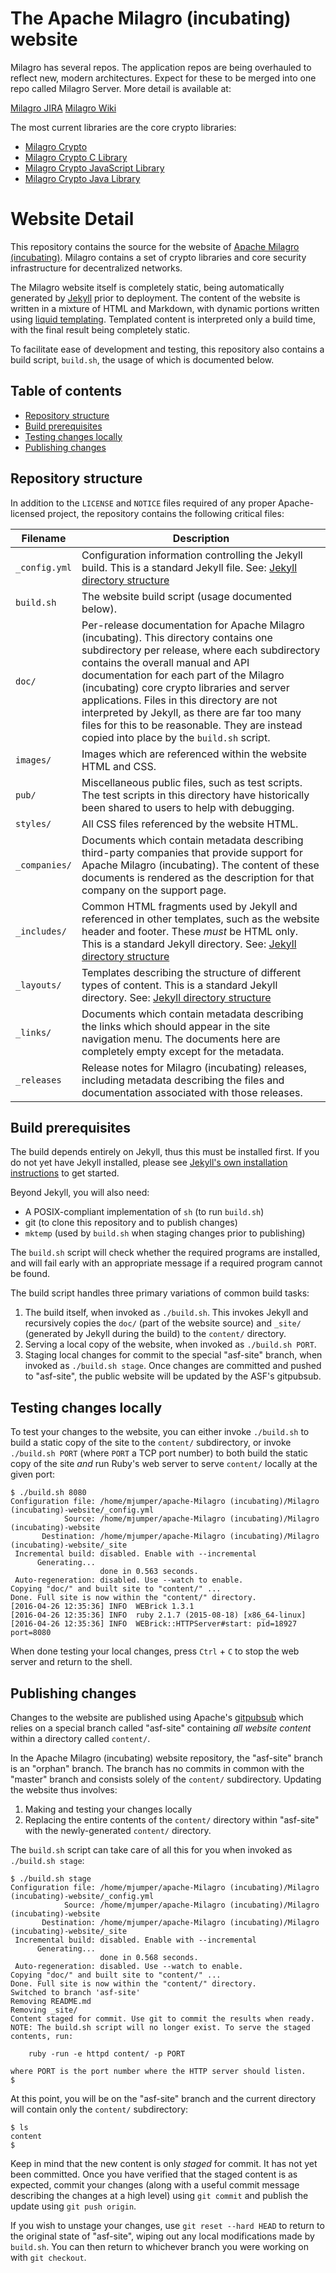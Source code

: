 The Apache Milagro (incubating) website
============================

Milagro has several repos. The application repos are being overhauled to reflect new, modern architectures. Expect for these to be merged into one repo called Milagro Server. More detail is available at:

[Milagro JIRA](https://issues.apache.org/jira/projects/MILAGRO/issues/MILAGRO-18?filter=allopenissues)
[Milagro Wiki](https://cwiki.apache.org/confluence/pages/viewpage.action?pageId=115529045)

The most current libraries are the core crypto libraries:

* [Milagro Crypto](https://github.com/apache/incubator-milagro-crypto)
* [Milagro Crypto C Library](https://github.com/apache/incubator-milagro-crypto-c)
* [Milagro Crypto JavaScript Library](https://github.com/apache/incubator-milagro-javascript)
* [Milagro Crypto Java Library](https://github.com/apache/incubator-milagro-java)

Website Detail
============================

This repository contains the source for the website of [Apache Milagro (incubating)](http://milagro.apache.org/). Milagro contains a set of crypto libraries and core security infrastructure for decentralized networks.

The Milagro website itself is completely static, being automatically generated by [Jekyll](https://jekyllrb.com/) prior to deployment. The content of the website is written in a mixture of HTML and Markdown, with dynamic portions written using [liquid templating](https://jekyllrb.com/docs/templates/). Templated content is interpreted only a build time, with the final result being completely static.

To facilitate ease of development and testing, this repository also contains a build script, `build.sh`, the usage of which is documented below.

Table of contents
-----------------

* [Repository structure](#repository-structure)
* [Build prerequisites](#build-prerequisites)
* [Testing changes locally](#testing-changes-locally)
* [Publishing changes](#publishing-changes)

Repository structure
--------------------

In addition to the `LICENSE` and `NOTICE` files required of any proper Apache-licensed project, the repository contains the following critical files:

| Filename      | Description
| ------------- | -----------
| `_config.yml` | Configuration information controlling the Jekyll build.  This is a standard Jekyll file. See: [Jekyll directory structure](https://jekyllrb.com/docs/structure/)
| `build.sh`    | The website build script (usage documented below).
| `doc/`        | Per-release documentation for Apache Milagro (incubating). This directory contains one subdirectory per release, where each subdirectory contains the overall manual and API documentation for each part of the Milagro (incubating) core crypto libraries and server applications. Files in this directory are not interpreted by Jekyll, as there are far too many files for this to be reasonable. They are instead copied into place by the `build.sh` script.
| `images/`     | Images which are referenced within the website HTML and CSS.
| `pub/`        | Miscellaneous public files, such as test scripts. The test scripts in this directory have historically been shared to users to help with debugging.
| `styles/`     | All CSS files referenced by the website HTML.
| `_companies/` | Documents which contain metadata describing third-party companies that provide support for Apache Milagro (incubating). The content of these documents is rendered as the description for that company on the support page.
| `_includes/`  | Common HTML fragments used by Jekyll and referenced in other templates, such as the website header and footer. These *must* be HTML only. This is a standard Jekyll directory. See: [Jekyll directory structure](https://jekyllrb.com/docs/structure/)
| `_layouts/`   | Templates describing the structure of different types of content. This is a standard Jekyll directory. See: [Jekyll directory structure](https://jekyllrb.com/docs/structure/)
| `_links/`     | Documents which contain metadata describing the links which should appear in the site navigation menu. The documents here are completely empty except for the metadata.
| `_releases`   | Release notes for Milagro (incubating) releases, including metadata describing the files and documentation associated with those releases.

Build prerequisites
-------------------

The build depends entirely on Jekyll, thus this must be installed first. If you do not yet have Jekyll installed, please see [Jekyll's own installation instructions](https://jekyllrb.com/docs/installation/) to get started.

Beyond Jekyll, you will also need:

* A POSIX-compliant implementation of `sh` (to run `build.sh`)
* git (to clone this repository and to publish changes)
* `mktemp` (used by `build.sh` when staging changes prior to publishing)

The `build.sh` script will check whether the required programs are installed, and will fail early with an appropriate message if a required program cannot be found.

The build script handles three primary variations of common build tasks:

1. The build itself, when invoked as `./build.sh`. This invokes Jekyll and recursively copies the `doc/` (part of the website source) and `_site/` (generated by Jekyll during the build) to the `content/` directory.
2. Serving a local copy of the website, when invoked as `./build.sh PORT`.
3. Staging local changes for commit to the special "asf-site" branch, when invoked as `./build.sh stage`. Once changes are committed and pushed to "asf-site", the public website will be updated by the ASF's gitpubsub.

Testing changes locally
-----------------------

To test your changes to the website, you can either invoke `./build.sh` to build a static copy of the site to the `content/` subdirectory, or invoke `./build.sh PORT` (where `PORT` a TCP port number) to both build the static copy of the site *and* run Ruby's web server to serve `content/` locally at the given port:

    $ ./build.sh 8080
    Configuration file: /home/mjumper/apache-Milagro (incubating)/Milagro (incubating)-website/_config.yml
                Source: /home/mjumper/apache-Milagro (incubating)/Milagro (incubating)-website
           Destination: /home/mjumper/apache-Milagro (incubating)/Milagro (incubating)-website/_site
     Incremental build: disabled. Enable with --incremental
          Generating...
                        done in 0.563 seconds.
     Auto-regeneration: disabled. Use --watch to enable.
    Copying "doc/" and built site to "content/" ...
    Done. Full site is now within the "content/" directory.
    [2016-04-26 12:35:36] INFO  WEBrick 1.3.1
    [2016-04-26 12:35:36] INFO  ruby 2.1.7 (2015-08-18) [x86_64-linux]
    [2016-04-26 12:35:36] INFO  WEBrick::HTTPServer#start: pid=18927 port=8080

When done testing your local changes, press `Ctrl`&nbsp;+&nbsp;`C` to stop the web server and return to the shell.

Publishing changes
------------------

Changes to the website are published using Apache's [gitpubsub](https://blogs.apache.org/infra/entry/git_based_websites_available) which relies on a special branch called "asf-site" containing *all website content* within a directory called `content/`.

In the Apache Milagro (incubating) website repository, the "asf-site" branch is an "orphan" branch. The branch has no commits in common with the "master" branch and consists solely of the `content/` subdirectory. Updating the website thus involves:

1. Making and testing your changes locally
2. Replacing the entire contents of the `content/` directory within "asf-site" with the newly-generated `content/` directory.

The `build.sh` script can take care of all this for you when invoked as `./build.sh stage`:

    $ ./build.sh stage
    Configuration file: /home/mjumper/apache-Milagro (incubating)/Milagro (incubating)-website/_config.yml
                Source: /home/mjumper/apache-Milagro (incubating)/Milagro (incubating)-website
           Destination: /home/mjumper/apache-Milagro (incubating)/Milagro (incubating)-website/_site
     Incremental build: disabled. Enable with --incremental
          Generating...
                        done in 0.568 seconds.
     Auto-regeneration: disabled. Use --watch to enable.
    Copying "doc/" and built site to "content/" ...
    Done. Full site is now within the "content/" directory.
    Switched to branch 'asf-site'
    Removing README.md
    Removing _site/
    Content staged for commit. Use git to commit the results when ready.
    NOTE: The build.sh script will no longer exist. To serve the staged
    contents, run:

        ruby -run -e httpd content/ -p PORT

    where PORT is the port number where the HTTP server should listen.
    $

At this point, you will be on the "asf-site" branch and the current directory will contain only the `content/` subdirectory:

    $ ls
    content
    $

Keep in mind that the new content is only *staged* for commit. It has not yet been committed. Once you have verified that the staged content is as expected, commit your changes (along with a useful commit message describing the changes at a high level) using `git commit` and publish the update using `git push origin`.

If you wish to unstage your changes, use `git reset --hard HEAD` to return to the original state of "asf-site", wiping out any local modifications made by `build.sh`. You can then return to whichever branch you were working on with `git checkout`.
